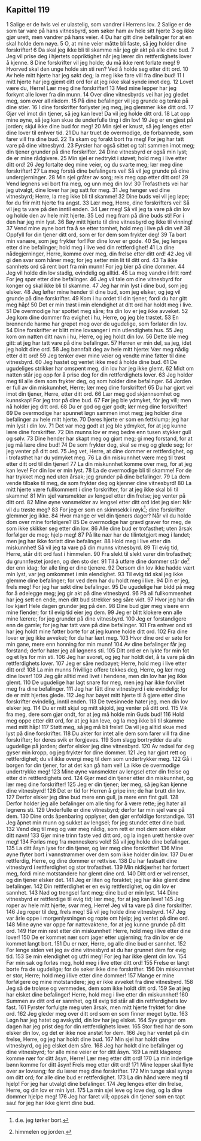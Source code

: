 ## Kapittel 119

1 Salige er de hvis vei er ulastelig, som vandrer i Herrens lov.
2 Salige er de som tar vare på hans vitnesbyrd, som søker ham av hele sitt hjerte
3 og ikke gjør urett, men vandrer på hans veier.
4 Du har gitt dine befalinger for at en skal holde dem nøye.
5 O, at mine veier måtte bli faste, så jeg holder dine forskrifter!
6 Da skal jeg ikke bli til skamme når jeg gir akt på alle dine bud.
7 Jeg vil prise deg i hjertets oppriktighet når jeg lærer din rettferdighets lover å kjenne.
8 Dine forskrifter vil jeg holde; du må ikke rent forlate meg!
9 Hvorved skal den unge holde sin sti ren? Ved å holde seg etter ditt ord.
10 Av hele mitt hjerte har jeg søkt deg; la meg ikke fare vill fra dine bud!
11 I mitt hjerte har jeg gjemt ditt ord for at jeg ikke skal synde imot deg.
12 Lovet være du, Herre! Lær meg dine forskrifter!
13 Med mine lepper har jeg forkynt alle lover fra din munn.
14 Over dine vitnesbyrds vei har jeg gledet meg, som over all rikdom.
15 På dine befalinger vil jeg grunde og tenke på dine stier.
16 I dine forskrifter forlyster jeg meg, jeg glemmer ikke ditt ord.
17 Gjør vel imot din tjener, så jeg kan leve! Da vil jeg holde ditt ord.
18 Lat opp mine øyne, så jeg kan skue de underfulle ting i din lov!
19 Jeg er en gjest på jorden; skjul ikke dine bud for meg!
20 Min sjel er knust, så jeg lenges etter dine lover til enhver tid.
21 Du har truet de overmodige, de forbannede, som farer vill fra dine bud.
22 Ta skam og forakt bort fra meg! For jeg har tatt vare på dine vitnesbyrd.
23 Fyrster har også sittet og talt sammen imot meg; din tjener grunder på dine forskrifter.
24 Dine vitnesbyrd er også min lyst; de er mine rådgivere.
25 Min sjel er nedtrykt i støvet; hold meg i live etter ditt ord!
26 Jeg fortalte deg mine veier, og du svarte meg; lær meg dine forskrifter!
27 La meg forstå dine befalingers vei! Så vil jeg grunde på dine undergjerninger.
28 Min sjel gråter av sorg; reis meg opp etter ditt ord!
29 Vend løgnens vei bort fra meg, og unn meg din lov!
30 Trofasthets vei har jeg utvalgt, dine lover har jeg satt for meg.
31 Jeg henger ved dine vitnesbyrd; Herre, la meg ikke bli til skamme!
32 Dine buds vei vil jeg løpe; for du frir mitt hjerte fra angst.
33 Lær meg, Herre, dine forskrifters vei! Så vil jeg ta vare på den inntil enden.
34 Lær meg! Så vil jeg ta vare på din lov og holde den av hele mitt hjerte.
35 Led meg fram på dine buds sti! For i den har jeg min lyst.
36 Bøy mitt hjerte til dine vitnesbyrd og ikke til vinning!
37 Vend mine øyne bort fra å se etter tomhet, hold meg i live på din vei!
38 Oppfyll for din tjener ditt ord, som er for dem som frykter deg!
39 Ta bort min vanære, som jeg frykter for! For dine lover er gode.
40 Se, jeg lenges etter dine befalinger; hold meg i live ved din rettferdighet!
41 La dine nådegjerninger, Herre, komme over meg, din frelse etter ditt ord!
42 Jeg vil gi den svar som håner meg; for jeg setter min lit til ditt ord.
43 Ta ikke sannhets ord så rent bort fra min munn! For jeg bier på dine dommer.
44 Jeg vil holde din lov stadig, evindelig og alltid.
45 La meg vandre i fritt rom! For jeg spør etter dine befalinger.
46 Jeg vil tale om dine vitnesbyrd for konger og skal ikke bli til skamme.
47 Jeg har min lyst i dine bud, som jeg elsker.
48 Jeg løfter mine hender til dine bud, som jeg elsker, og jeg vil grunde på dine forskrifter.
49 Kom i hu ordet til din tjener, fordi du har gitt meg håp!
50 Det er min trøst i min elendighet at ditt ord har holdt meg i live.
51 De overmodige har spottet meg såre; fra din lov er jeg ikke avveket.
52 Jeg kom dine dommer fra evighet i hu, Herre, og jeg ble trøstet.
53 En brennende harme har grepet meg over de ugudelige, som forlater din lov.
54 Dine forskrifter er blitt mine lovsanger i min utlendighets hus.
55 Jeg kom om natten ditt navn i hu, Herre, og jeg holdt din lov.
56 Dette ble meg gitt: at jeg har tatt vare på dine befalinger.
57 Herren er min del, sa jeg, idet jeg holdt dine ord.
58 Jeg bønnfalt deg av hele mitt hjerte: Vær meg nådig etter ditt ord!
59 Jeg tenker over mine veier og vendte mine føtter til dine vitnesbyrd.
60 Jeg hastet og ventet ikke med å holde dine bud.
61 De ugudeliges strikker har omspent meg, din lov har jeg ikke glemt.
62 Midt om natten står jeg opp for å prise deg for din rettferdighets lover.
63 Jeg holder meg til alle dem som frykter deg, og som holder dine befalinger.
64 Jorden er full av din miskunnhet, Herre; lær meg dine forskrifter!
65 Du har gjort vel imot din tjener, Herre, etter ditt ord.
66 Lær meg god skjønnsomhet og kunnskap! For jeg tror på dine bud.
67 Før jeg ble ydmyket, fór jeg vill; men nå holder jeg ditt ord.
68 Du er god og gjør godt; lær meg dine forskrifter!
69 De overmodige har spunnet løgn sammen imot meg; jeg holder dine befalinger av hele mitt hjerte.
70 Deres hjerte er som en fettklump; jeg har min lyst i din lov.
71 Det var meg godt at jeg ble ydmyket, for at jeg kunne lære dine forskrifter.
72 Din munns lov er meg bedre enn tusen stykker gull og sølv.
73 Dine hender har skapt meg og gjort meg; gi meg forstand, for at jeg må lære dine bud!
74 De som frykter deg, skal se meg og glede seg; for jeg venter på ditt ord.
75 Jeg vet, Herre, at dine dommer er rettferdighet, og i trofasthet har du ydmyket meg.
76 La din miskunnhet være meg til trøst etter ditt ord til din tjener!
77 La din miskunnhet komme over meg, for at jeg kan leve! For din lov er min lyst.
78 La de overmodige bli til skamme! For de har trykket meg ned uten årsak; jeg grunder på dine befalinger.
79 La dem vende tilbake til meg, de som frykter deg og kjenner dine vitnesbyrd!
80 La mitt hjerte være fullkomment i dine forskrifter, for at jeg ikke skal bli til skamme!
81 Min sjel vansmekter av lengsel etter din frelse; jeg venter på ditt ord.
82 Mine øyne vansmekter av lengsel etter ditt ord idet jeg sier: Når vil du trøste meg?
83 For jeg er som en skinnsekk i røyk[^1]; dine forskrifter glemmer jeg ikke.
84 Hvor mange er vel din tjeners dager? Når vil du holde dom over mine forfølgere?
85 De overmodige har gravd graver for meg, de som ikke skikker seg etter din lov.
86 Alle dine bud er trofasthet; uten årsak forfølger de meg; hjelp meg!
87 På lite nær har de tilintetgjort meg i landet; men jeg har ikke forlatt dine befalinger.
88 Hold meg i live etter din miskunnhet! Så vil jeg ta vare på din munns vitnesbyrd.
89 Til evig tid, Herre, står ditt ord fast i himmelen.
90 Fra slekt til slekt varer din trofasthet; du grunnfestet jorden, og den sto der.
91 Til å utføre dine dommer står de[^2] der enn idag; for alle ting er dine tjenere.
92 Dersom din lov ikke hadde vært min lyst, var jeg omkommet i min elendighet.
93 Til evig tid skal jeg ikke glemme dine befalinger; for ved dem har du holdt meg i live.
94 Din er jeg, frels meg! For jeg har søkt dine befalinger.
95 De ugudelige har bidd på meg for å ødelegge meg; jeg gir akt på dine vitnesbyrd.
96 På all fullkommenhet har jeg sett en ende, men ditt bud strekker seg såre vidt.
97 Hvor jeg har din lov kjær! Hele dagen grunder jeg på den.
98 Dine bud gjør meg visere enn mine fiender; for til evig tid eier jeg dem.
99 Jeg er blitt klokere enn alle mine lærere; for jeg grunder på dine vitnesbyrd.
100 Jeg er forstandigere enn de gamle; for jeg har tatt vare på dine befalinger.
101 Fra enhver ond sti har jeg holdt mine føtter borte for at jeg kunne holde ditt ord.
102 Fra dine lover er jeg ikke avveket; for du har lært meg.
103 Hvor dine ord er søte for min gane, mere enn honning for min munn!
104 Av dine befalinger får jeg forstand; derfor hater jeg all løgnens sti.
105 Ditt ord er en lykte for min fot og et lys for min sti.
106 Jeg har svoret, og jeg har holdt det, å ta vare på din rettferdighets lover.
107 Jeg er såre nedbøyet; Herre, hold meg i live etter ditt ord!
108 La min munns frivillige offere tekkes deg, Herre, og lær meg dine lover!
109 Jeg går alltid med livet i hendene, men din lov har jeg ikke glemt.
110 De ugudelige har lagt snare for meg, men jeg har ikke forvillet meg fra dine befalinger.
111 Jeg har fått dine vitnesbyrd i eie evindelig; for de er mitt hjertes glede.
112 Jeg har bøyet mitt hjerte til å gjøre etter dine forskrifter evindelig, inntil enden.
113 De tvesinnede hater jeg, men din lov elsker jeg.
114 Du er mitt skjul og mitt skjold, jeg venter på ditt ord.
115 Vik fra meg, dere som gjør ondt, for at jeg må holde min Guds bud!
116 Hold meg oppe etter ditt ord, for at jeg kan leve, og la meg ikke bli til skamme med mitt håp!
117 Støtt meg, så jeg må bli frelst! Da vil jeg alltid skue med lyst på dine forskrifter.
118 Du akter for intet alle dem som farer vill fra dine forskrifter; for deres svik er forgjeves.
119 Som slagg bortrydder du alle ugudelige på jorden; derfor elsker jeg dine vitnesbyrd.
120 Av redsel for deg gyser min kropp, og jeg frykter for dine dommer.
121 Jeg har gjort rett og rettferdighet; du vil ikke overgi meg til dem som undertrykker meg.
122 Gå i borgen for din tjener, for at det kan gå ham vel! La ikke de overmodige undertrykke meg!
123 Mine øyne vansmekter av lengsel etter din frelse og etter din rettferdighets ord.
124 Gjør med din tjener etter din miskunnhet, og lær meg dine forskrifter!
125 Jeg er din tjener; lær meg, så jeg kan kjenne dine vitnesbyrd!
126 Det er tid for Herren å gripe inn; de har brutt din lov.
127 Derfor elsker jeg dine bud mere enn gull, ja mere enn fint gull.
128 Derfor holder jeg alle befalinger om alle ting for å være rette; jeg hater all løgnens sti.
129 Underfulle er dine vitnesbyrd; derfor tar min sjel vare på dem.
130 Dine ords åpenbaring opplyser, den gjør enfoldige forstandige.
131 Jeg åpnet min munn og sukket av lengsel; for jeg stundet etter dine bud.
132 Vend deg til meg og vær meg nådig, som rett er mot dem som elsker ditt navn!
133 Gjør mine trinn faste ved ditt ord, og la ingen urett herske over meg!
134 Forløs meg fra menneskers vold! Så vil jeg holde dine befalinger.
135 La ditt åsyn lyse for din tjener, og lær meg dine forskrifter!
136 Mine øyne flyter bort i vannstrømmer over dem som ikke holder din lov.
137 Du er rettferdig, Herre, og dine dommer er rettvise.
138 Du har fastsatt dine vitnesbyrd i rettferdighet og stor trofasthet.
139 Min nidkjærhet har fortært meg, fordi mine motstandere har glemt dine ord.
140 Ditt ord er vel renset, og din tjener elsker det.
141 Jeg er liten og foraktet; jeg har ikke glemt dine befalinger.
142 Din rettferdighet er en evig rettferdighet, og din lov er sannhet.
143 Nød og trengsel fant meg; dine bud er min lyst.
144 Dine vitnesbyrd er rettferdige til evig tid; lær meg, for at jeg kan leve!
145 Jeg roper av hele mitt hjerte; svar meg, Herre! Jeg vil ta vare på dine forskrifter.
146 Jeg roper til deg, frels meg! Så vil jeg holde dine vitnesbyrd.
147 Jeg var årle oppe i morgenlysningen og ropte om hjelp; jeg ventet på dine ord.
148 Mine øyne var oppe før nattevaktene, for at jeg kunne grunde på ditt ord.
149 Hør min røst etter din miskunnhet! Herre, hold meg i live etter dine lover!
150 De er kommet nær som jager etter ugjerning; fra din lov er de kommet langt bort.
151 Du er nær, Herre, og alle dine bud er sannhet.
152 For lenge siden vet jeg av dine vitnesbyrd at du har grunnet dem for evig tid.
153 Se min elendighet og utfri meg! For jeg har ikke glemt din lov.
154 Før min sak og forløs meg, hold meg i live etter ditt ord!
155 Frelse er langt borte fra de ugudelige; for de søker ikke dine forskrifter.
156 Din miskunnhet er stor, Herre; hold meg i live etter dine dommer!
157 Mange er mine forfølgere og mine motstandere; jeg er ikke avveket fra dine vitnesbyrd.
158 Jeg så de troløse og vemmedes, dem som ikke holdt ditt ord.
159 Se at jeg har elsket dine befalinger! Herre, hold meg i live etter din miskunnhet!
160 Summen av ditt ord er sannhet, og til evig tid står all din rettferdighets lov fast.
161 Fyrster forfulgte meg uten årsak, men mitt hjerte fryktet for dine ord.
162 Jeg gleder meg over ditt ord som en som finner meget bytte.
163 Løgn har jeg hatet og avskydd, din lov har jeg elsket.
164 Syv ganger om dagen har jeg prist deg for din rettferdighets lover.
165 Stor fred har de som elsker din lov, og det er ikke noe anstøt for dem.
166 Jeg har ventet på din frelse, Herre, og jeg har holdt dine bud.
167 Min sjel har holdt dine vitnesbyrd, og jeg elsket dem såre.
168 Jeg har holdt dine befalinger og dine vitnesbyrd; for alle mine veier er for ditt åsyn.
169 La mitt klagerop komme nær for ditt åsyn, Herre! Lær meg etter ditt ord!
170 La min inderlige bønn komme for ditt åsyn! Frels meg etter ditt ord!
171 Mine lepper skal flyte over av lovsang; for du lærer meg dine forskrifter.
172 Min tunge skal synge om ditt ord; for alle dine bud er rettferdighet.
173 La din hånd være meg til hjelp! For jeg har utvalgt dine befalinger.
174 Jeg lenges etter din frelse, Herre, og din lov er min lyst.
175 La min sjel leve og love deg, og la dine dommer hjelpe meg!
176 Jeg har faret vill; oppsøk din tjener som en tapt sau! for jeg har ikke glemt dine bud.

[^1]:  d.e. jeg tørker bort.
[^2]:  himmelen og jorden.
